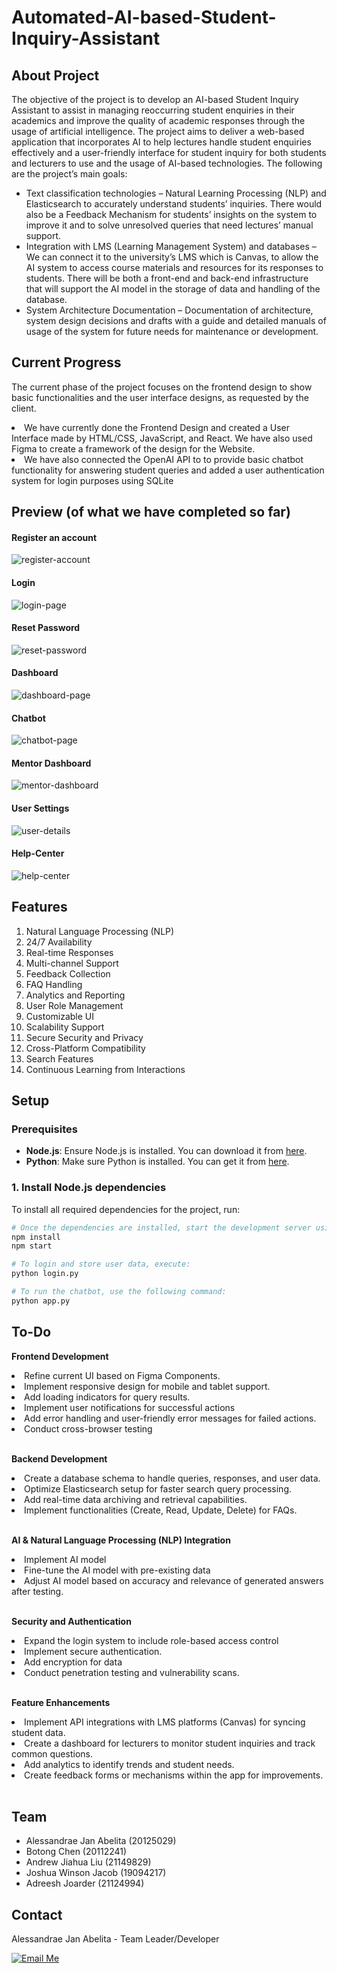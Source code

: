 # Automated-AI-based-Student-Inquiry-Assistant
## About Project 
The objective of the project is to develop an AI-based Student Inquiry Assistant to assist in managing reoccurring student enquiries in their academics and improve the quality of academic responses through the usage of artificial intelligence. The project aims to deliver a web-based application that incorporates AI to help lectures handle student enquiries effectively and a user-friendly interface for student inquiry for both students and lecturers to use and the usage of AI-based technologies. The following are the project’s main goals: 

- Text classification technologies – Natural Learning Processing (NLP) and Elasticsearch to accurately understand students’ inquiries. There would also be a Feedback Mechanism for students’ insights on the system to improve it and to solve unresolved queries that need lectures’ manual support.  
- Integration with LMS (Learning Management System) and databases – We can connect it to the university’s LMS which is Canvas, to allow the AI system to access course materials and resources for its responses to students. There will be both a front-end and back-end infrastructure that will support the AI model in the storage of data and handling of the database.  
- System Architecture Documentation – Documentation of architecture, system design decisions and drafts with a guide and detailed manuals of usage of the system for future needs for maintenance or development.  

## Current Progress
The current phase of the project focuses on the frontend design to show basic functionalities and the user interface designs, as requested by the client.
<li>We have currently done the Frontend Design and created a User Interface made by HTML/CSS, JavaScript, and React. We have also used Figma to create a framework of the design for the Website.</li>
<li>We have also connected the OpenAI API to to provide basic chatbot functionality for answering student queries and added a user authentication system for login purposes using SQLite</li>

## Preview (of what we have completed so far)
#### Register an account
![register-account](https://github.com/user-attachments/assets/e76ae76f-b7d3-4199-9db8-a936362c688e)
#### Login
![login-page](https://github.com/user-attachments/assets/6e930bb2-871d-4afb-a447-afe3667b5fcd)
#### Reset Password
![reset-password](https://github.com/user-attachments/assets/303b4493-b30f-4474-a373-4106ec0c664b)
#### Dashboard
![dashboard-page](https://github.com/user-attachments/assets/495237ea-371c-4b26-962d-d95911c2318f)
#### Chatbot
![chatbot-page](https://github.com/user-attachments/assets/6cc79c01-0e77-4d54-a4a7-0354d800138c)
#### Mentor Dashboard
![mentor-dashboard](https://github.com/user-attachments/assets/d3ed9c77-25e4-4ce5-8a7b-9369eb6cfefc)
#### User Settings
![user-details](https://github.com/user-attachments/assets/51cb1200-b69a-4560-990f-48436222aa6f)
#### Help-Center
![help-center](https://github.com/user-attachments/assets/8f3b82c3-64ad-4cf6-86b6-36eb6d5a42d9)

## Features 
<ol>
<li>Natural Language Processing (NLP)</li>
<li>24/7 Availability</li>
<li>Real-time Responses</li>
<li>Multi-channel Support</li>
<li>Feedback Collection</li>
<li>FAQ Handling</li>
<li>Analytics and Reporting</li>
<li>User Role Management</li>
<li>Customizable UI</li>
<li>Scalability Support</li>
<li>Secure Security and Privacy</li>
<li>Cross-Platform Compatibility</li>
<li>Search Features</li>
<li>Continuous Learning from Interactions</li>

 
</ol>

## Setup

### Prerequisites

- **Node.js**: Ensure Node.js is installed. You can download it from [here](https://nodejs.org/).
- **Python**: Make sure Python is installed. You can get it from [here](https://www.python.org/downloads/).

### 1. Install Node.js dependencies
To install all required dependencies for the project, run:
```bash
# Once the dependencies are installed, start the development server using:
npm install
npm start

# To login and store user data, execute:
python login.py

# To run the chatbot, use the following command:
python app.py
```

## To-Do
**Frontend Development**

<li>Refine current UI based on Figma Components.</li>
<li>Implement responsive design for mobile and tablet support.</li>
<li>Add loading indicators for query results.</li>
<li>Implement user notifications for successful actions</li>
<li>Add error handling and user-friendly error messages for failed actions.</li> 
<li>Conduct cross-browser testing</li>
<br /> 

**Backend Development**

<li>Create a database schema to handle queries, responses, and user data.</li>
<li>Optimize Elasticsearch setup for faster search query processing.</li>
<li>Add real-time data archiving and retrieval capabilities.</li>
<li>Implement functionalities (Create, Read, Update, Delete) for FAQs.</li>
<br /> 

**AI & Natural Language Processing (NLP) Integration**

<li>Implement AI model</li>
<li>Fine-tune the AI model with pre-existing data</li>
<li>Adjust AI model based on accuracy and relevance of generated answers after testing.</li>
<br /> 

**Security and Authentication**

<li>Expand the login system to include role-based access control</li>
<li>Implement secure authentication.</li>
<li>Add encryption for data</li>
<li>Conduct penetration testing and vulnerability scans.</li>
<br /> 

**Feature Enhancements**

<li>Implement API integrations with LMS platforms (Canvas) for syncing student data.</li>
<li>Create a dashboard for lecturers to monitor student inquiries and track common questions.</li>
<li>Add analytics to identify trends and student needs.</li>
<li>Create feedback forms or mechanisms within the app for improvements.</li>
<br /> 

## Team
<ul>
<li>Alessandrae Jan Abelita (20125029)</li>
<li>Botong Chen (20112241)</li>
<li>Andrew Jiahua Liu (21149829)</li>
<li>Joshua Winson Jacob (19094217)</li>
<li>Adreesh Joarder (21124994)</li>
</ul>

## Contact
<p align="left">
Alessandrae Jan Abelita -  
 Team Leader/Developer
<!-- HTML Button -->
<p align="left">
  <a href="mailto:mss9953@autuni.ac.nz">
    <img src="https://img.shields.io/badge/Email-Contact%20Me-blue?style=for-the-badge&logo=microsoft-outlook&logoColor=white" alt="Email Me">
  </a>

</p>

